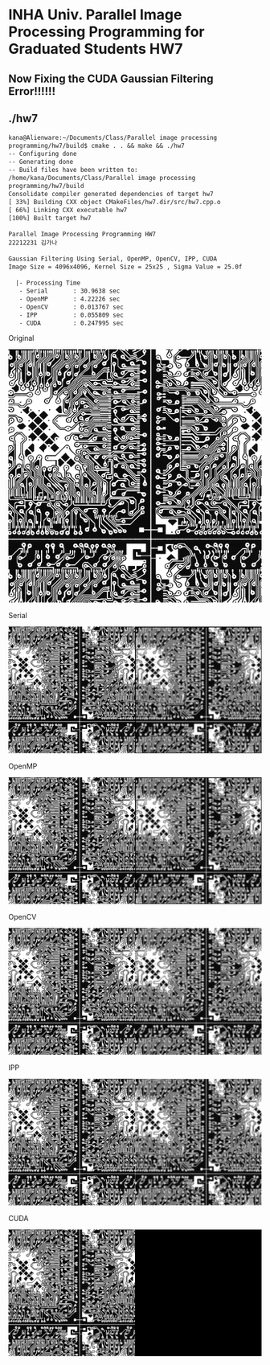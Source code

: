 # INHA Univ. Parallel Image Processing Programming for Graduated Students HW7

## Now Fixing the CUDA Gaussian Filtering Error!!!!!!

## ./hw7

```
kana@Alienware:~/Documents/Class/Parallel image processing programming/hw7/build$ cmake . . && make && ./hw7
-- Configuring done
-- Generating done
-- Build files have been written to: /home/kana/Documents/Class/Parallel image processing programming/hw7/build
Consolidate compiler generated dependencies of target hw7
[ 33%] Building CXX object CMakeFiles/hw7.dir/src/hw7.cpp.o
[ 66%] Linking CXX executable hw7
[100%] Built target hw7

Parallel Image Processing Programming HW7
22212231 김가나

Gaussian Filtering Using Serial, OpenMP, OpenCV, IPP, CUDA
Image Size = 4096x4096, Kernel Size = 25x25 , Sigma Value = 25.0f

  |- Processing Time
   - Serial       : 30.9638 sec
   - OpenMP       : 4.22226 sec
   - OpenCV       : 0.013767 sec
   - IPP          : 0.055809 sec
   - CUDA         : 0.247995 sec
```

<p align="center">
  <p>Original</p>
  <img src="./result/original.png"/>
  <p>Serial</p>
  <img src="./result/serial.png"/>
  <p>OpenMP</p>
  <img src="./result/omp.png"/>
  <p>OpenCV</p>
  <img src="./result/cv.png"/>
  <p>IPP</p>
  <img src="./result/ipp.png"/>
  <p>CUDA</p>
  <img src="./result/cuda.png"/>
</p>
